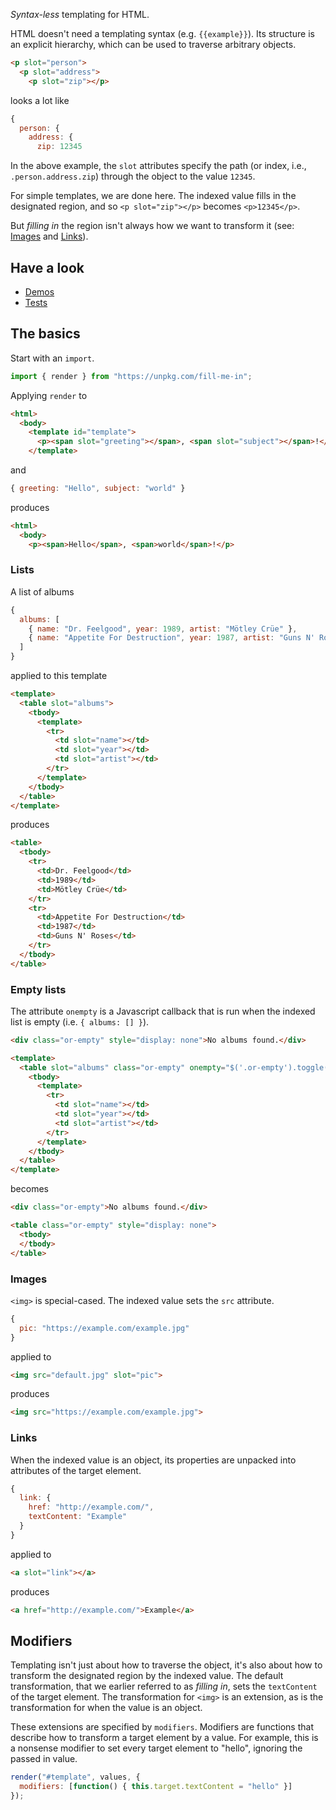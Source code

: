 *Syntax-less* templating for HTML.

HTML doesn't need a templating syntax (e.g. `{{example}}`). Its structure is an
explicit hierarchy, which can be used to traverse arbitrary objects.

```html
<p slot="person">
  <p slot="address">
    <p slot="zip"></p>
```

looks a lot like

```javascript
{
  person: {
    address: {
      zip: 12345
```

In the above example, the `slot` attributes specify the path (or index,
i.e., `.person.address.zip`) through the object to the value `12345`.

For simple templates, we are done here. The indexed value fills in the
designated region, and so `<p slot="zip"></p>` becomes `<p>12345</p>`.

But *filling in* the region isn't always how we want to transform it (see:
[Images](#images) and [Links](#links)).

## Have a look

- [Demos](https://lcfrs.org/fill-me-in/demos.html)
- [Tests](https://lcfrs.org/fill-me-in/tests.html)

## The basics

Start with an `import`.

```javascript
import { render } from "https://unpkg.com/fill-me-in";
```

Applying `render` to

```html
<html>
  <body>
    <template id="template">
      <p><span slot="greeting"></span>, <span slot="subject"></span>!</p>
    </template>
```

and

```javascript
{ greeting: "Hello", subject: "world" }
```

produces

```html
<html>
  <body>
    <p><span>Hello</span>, <span>world</span>!</p>
```

### Lists

A list of albums

```javascript
{
  albums: [
    { name: "Dr. Feelgood", year: 1989, artist: "Mötley Crüe" },
    { name: "Appetite For Destruction", year: 1987, artist: "Guns N' Roses" }
  ]
}
```

applied to this template

```html
<template>
  <table slot="albums">
    <tbody>
      <template>
        <tr>
          <td slot="name"></td>
          <td slot="year"></td>
          <td slot="artist"></td>
        </tr>
      </template>
    </tbody>
  </table>
</template>
```

produces

```html
<table>
  <tbody>
    <tr>
      <td>Dr. Feelgood</td>
      <td>1989</td>
      <td>Mötley Crüe</td>
    </tr>
    <tr>
      <td>Appetite For Destruction</td>
      <td>1987</td>
      <td>Guns N' Roses</td>
    </tr>
  </tbody>
</table>
```

### Empty lists

The attribute `onempty` is a Javascript callback that is run when the indexed
list is empty (i.e. `{ albums: [] }`).

```html
<div class="or-empty" style="display: none">No albums found.</div>

<template>
  <table slot="albums" class="or-empty" onempty="$('.or-empty').toggle()">
    <tbody>
      <template>
        <tr>
          <td slot="name"></td>
          <td slot="year"></td>
          <td slot="artist"></td>
        </tr>
      </template>
    </tbody>
  </table>
</template>
```

becomes

```html
<div class="or-empty">No albums found.</div>

<table class="or-empty" style="display: none">
  <tbody>
  </tbody>
</table>
```

### Images

`<img>` is special-cased. The indexed value sets the `src` attribute.

```javascript
{
  pic: "https://example.com/example.jpg"
}
```

applied to

```html
<img src="default.jpg" slot="pic">
```

produces

```html
<img src="https://example.com/example.jpg">
```

### Links

When the indexed value is an object, its properties are unpacked into
attributes of the target element.

```javascript
{
  link: {
    href: "http://example.com/",
    textContent: "Example"
  }
}
```

applied to

```html
<a slot="link"></a>
```

produces

```html
<a href="http://example.com/">Example</a>
```

## Modifiers

Templating isn't just about how to traverse the object, it's also about how to
transform the designated region by the indexed value. The default
transformation, that we earlier referred to as *filling in*, sets the
`textContent` of the target element. The transformation for `<img>` is an
extension, as is the transformation for when the value is an object.

These extensions are specified by `modifiers`. Modifiers are functions that
describe how to transform a target element by a value. For example, this is a
nonsense modifier to set every target element to "hello", ignoring the passed
in value.

```javascript
render("#template", values, {
  modifiers: [function() { this.target.textContent = "hello" }]
});
```
